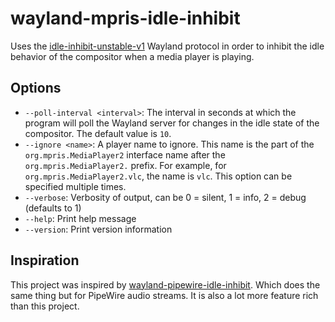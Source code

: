 # wayland-mpris-idle-inhibit

Uses the [idle-inhibit-unstable-v1](https://wayland.app/protocols/idle-inhibit-unstable-v1) Wayland protocol in order
to inhibit the idle behavior of the compositor when a media player is playing.

## Options

- `--poll-interval <interval>`: The interval in seconds at which the program will poll the Wayland server for
  changes in the idle state of the compositor. The default value is `10`.
- `--ignore <name>`: A player name to ignore. This name is the part of the
  `org.mpris.MediaPlayer2` interface name after the `org.mpris.MediaPlayer2.` prefix. For example, for
  `org.mpris.MediaPlayer2.vlc`, the name is `vlc`. This option can be specified multiple times.
- `--verbose`: Verbosity of output, can be 0 = silent, 1 = info, 2 = debug (defaults to 1)
- `--help`: Print help message
- `--version`: Print version information

## Inspiration

This project was inspired by [wayland-pipewire-idle-inhibit](https://github.com/rafaelrc7/wayland-pipewire-idle-inhibit). Which does the same thing but for PipeWire audio streams. It is also a lot more feature rich than this project.
